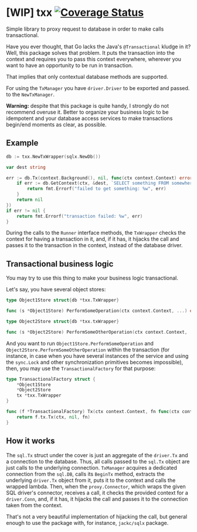 # [WIP] txx [![Coverage Status](https://coveralls.io/repos/github/Semior001/txx/badge.svg?branch=master)](https://coveralls.io/github/Semior001/txx?branch=master)
Simple library to proxy request to database in order to make calls transactional.

Have you ever thought, that Go lacks the Java's `@Transactional` kludge in it? 
Well, this package solves that problem. It puts the transaction into the context 
and requires you to pass this context everywhere, wherever you want to have an 
opportunity to be run in transaction.

That implies that only contextual database methods are supported.

For using the `TxManager` you have `driver.Driver` to be exported and passed.
to the `NewTxManager`.

**Warning:** despite that this package is quite handy, I strongly do not recommend
overuse it. Better to organize your business logic to be idempotent and your
database access services to make transactions begin/end moments as clear, as 
possible.

## Example

```go
db := txx.NewTxWrapper(sqlx.NewDb())

var dest string

err := db.Tx(context.Background(), nil, func(ctx context.Context) error {
    if err := db.GetContext(ctx, &dest, `SELECT something FROM somewhere`); err != nil {
		return fmt.Errorf("failed to get something: %w", err)
    }
	return nil
})
if err != nil {
	return fmt.Errorf("transaction failed: %w", err)
}
```

During the calls to the `Runner` interface methods, the `TxWrapper` checks the
context for having a transaction in it, and, if it has, it hijacks the call and
passes it to the transaction in the context, instead of the database driver.

## Transactional business logic
You may try to use this thing to make your business logic transactional.

Let's say, you have several object stores:
```go
type Object1Store struct{db *txx.TxWrapper}

func (s *Object1Store) PerformSomeOperation(ctx context.Context, ...) error {}

type Object2Store struct{db *txx.txWrapper}

func (s *Object2Store) PerformSomeOtherOperation(ctx context.Context, ...) error {}
```

And you want to run `Object1Store.PerformSomeOperation` and `Object2Store.PerformSomeOtherOperation`
within the transaction (for instance, in case when you have several instances of the service and
using the `sync.Lock` and other synchronization primitives becomes impossible), then, you
may use the `TransactionalFactory` for that purpose:

```go
type TransactionalFactory struct {
	*Object1Store
	*Object2Store
	tx *txx.TxWrapper
}

func (f *TransactionalFactory) Tx(ctx context.Context, fn func(ctx context.Context) error) error {
	return f.tx.Tx(ctx, nil, fn)
}
```

## How it works
The `sql.Tx` struct under the cover is just an aggregate of the `driver.Tx` 
and a connection to the database. Thus, all calls passed to the `sql.Tx` object are
just calls to the underlying connection. `TxManager` acquires a dedicated connection 
from the `sql.DB`, calls its `BeginTx` method, extracts the underlying `driver.Tx`
object from it, puts it to the context and calls the wrapped lambda. Then, when the 
`proxy.Connector`, which wraps the given SQL driver's connector, receives a call,
it checks the provided context for a `driver.Conn`, and, if it has, it hijacks
the call and passes it to the connection taken from the context.

That's not a very beautiful implementation of hijacking the call, but general enough
to use the package with, for instance, `jackc/sqlx` package.
